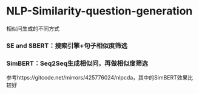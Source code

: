 # NLP-Similarity-question-generation
相似问生成的不同方式

### SE and SBERT：搜索引擎+句子相似度筛选
### SimBERT：Seq2Seq生成相似问，再做相似度筛选
参考https://gitcode.net/mirrors/425776024/nlpcda，其中的SimBERT效果比较好
